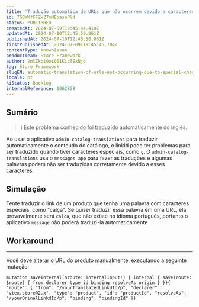 ```yaml
---
title: 'Tradução automática de URLs que não ocorrem devido a caracteres especiais'
id: 7G0WKfFFZxZ7mMEoasePld
status: PUBLISHED
createdAt: 2024-07-09T19:45:44.410Z
updatedAt: 2024-07-10T12:45:50.061Z
publishedAt: 2024-07-10T12:45:50.061Z
firstPublishedAt: 2024-07-09T19:45:45.704Z
contentType: knownIssue
productTeam: Store Framework
author: 2mXZkbi0oi061KicTExNjo
tag: Store Framework
slugEN: automatic-translation-of-urls-not-occurring-due-to-special-characters
locale: pt
kiStatus: Backlog
internalReference: 1062858
---
```


## Sumário

>ℹ️ Este problema conhecido foi traduzido automaticamente do inglês.


Ao usar o aplicativo `admin-catalog-translations` para traduzir automaticamente o conteúdo do catálogo, o linkId pode ter problemas para ser traduzido quando tiver caracteres especiais, como `ç`. O `admin-catalog-translations` usa o `messages app` para fazer as traduções e algumas palavras podem não ser traduzidas corretamente devido a esses caracteres.

## Simulação


Tente traduzir o link de um produto que tenha uma palavra com caracteres especiais, como "calça". Se quiser traduzir essa palavra em uma URL, ela provavelmente será `calca`, que não existe no idioma português, portanto o aplicativo `message` não poderá traduzi-la automaticamente

## Workaround


** **
Você deve alterar o URL do produto manualmente, executando a seguinte mutação:

    mutation saveInternal($route: InternalInput!) { internal { save(route: $route) { from declarer type id binding resolveAs origin } }}{ "route": { "from": "/yourTranslatedLinkdId/p", "declarer": "vtex.store@2.x", "type": "product", "id": "productId", "resolveAs": "/yourOrinalLinkdId/p", "binding": "bindingId" }}






